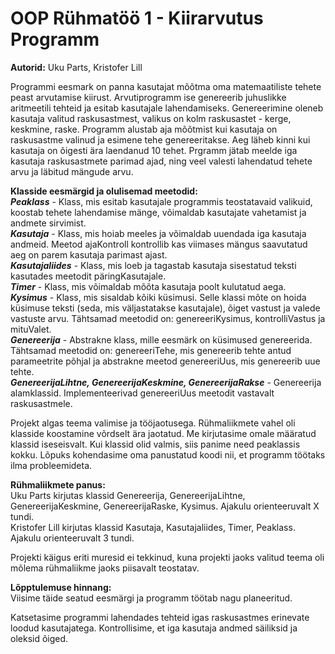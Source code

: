 # OOP Rühmatöö 1 - Kiirarvutus Programm

**Autorid:** Uku Parts, Kristofer Lill

Programmi eesmark on panna kasutajat mõõtma oma matemaatiliste tehete peast arvutamise kiirust. Arvutiprogramm ise genereerib juhuslikke aritmeetili tehteid ja esitab kasutajale lahendamiseks. Genereerimine oleneb kasutaja valitud raskusastmest, valikus on kolm raskusastet - kerge, keskmine, raske. Programm alustab aja mõõtmist kui kasutaja on raskusastme valinud ja esimene tehe genereeritakse. Aeg läheb kinni kui kasutaja on õigesti ära laendanud 10 tehet. Prgramm jätab meelde iga kasutaja raskusastmete parimad ajad, ning veel valesti lahendatud tehete arvu ja läbitud mängude arvu.

**Klasside eesmärgid ja olulisemad meetodid:**<br/>
***Peaklass*** - Klass, mis esitab kasutajale programmis teostatavaid valikuid, koostab tehete lahendamise mänge, võimaldab kasutajate vahetamist ja andmete sirvimist.<br/>
***Kasutaja*** - Klass, mis hoiab meeles ja võimaldab uuendada iga kasutaja andmeid. Meetod ajaKontroll kontrollib kas viimases mängus saavutatud aeg on parem kasutaja parimast ajast.<br/>
***Kasutajaliides*** - Klass, mis loeb ja tagastab kasutaja sisestatud teksti kasutades meetodit päringKasutajale.<br/>
***Timer*** - Klass, mis võimaldab mõõta kasutaja poolt kulutatud aega.<br/>
***Kysimus*** - Klass, mis sisaldab kõiki küsimusi. Selle klassi mõte on hoida küsimuse teksti (seda, mis väljastatakse kasutajale), õiget vastust ja valede vastuste arvu. Tähtsamad meetodid on: genereeriKysimus, kontrolliVastus ja mituValet.<br/>
***Genereerija*** - Abstrakne klass, mille eesmärk on küsimused genereerida. Tähtsamad meetodid on: genereeriTehe, mis genereerib tehte antud parameetrite põhjal ja abstrakne meetod genereeriUus, mis genereerib uue tehte.<br/>
***GenereerijaLihtne, GenereerijaKeskmine, GenereerijaRakse*** - Genereerija alamklassid. Implementeerivad genereeriUus meetodit vastavalt raskusastmele.

Projekt algas teema valimise ja tööjaotusega. Rühmaliikmete vahel oli klasside koostamine võrdselt ära jaotatud. Me kirjutasime omale määratud klassid iseseisvalt. Kui klassid olid valmis, siis panime need peaklassis kokku. Lõpuks kohendasime oma panustatud koodi nii, et programm töötaks ilma probleemideta.

**Rühmaliikmete panus:**<br/>
Uku Parts kirjutas klassid Genereerija, GenereerijaLihtne, GenereerijaKeskmine, GenereerijaRaske, Kysimus. Ajakulu orienteeruvalt X tundi.<br/>
Kristofer Lill kirjutas klassid Kasutaja, Kasutajaliides, Timer, Peaklass. Ajakulu orienteeruvalt 3 tundi.

Projekti käigus eriti muresid ei tekkinud, kuna projekti jaoks valitud teema oli mõlema rühmaliikme jaoks piisavalt teostatav.

**Lõpptulemuse hinnang:**<br/>
Viisime täide seatud eesmärgi ja programm töötab nagu planeeritud.

Katsetasime programmi lahendades tehteid igas raskusastmes erinevate loodud kasutajatega. Kontrollisime, et iga kasutaja andmed säiliksid ja oleksid õiged.